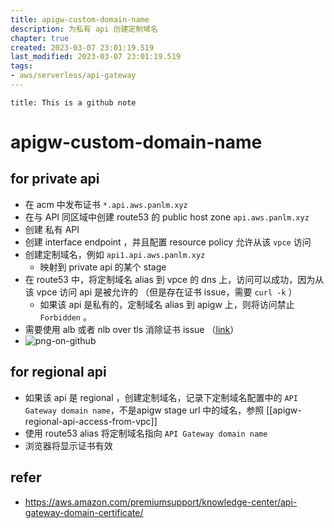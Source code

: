```yaml
---
title: apigw-custom-domain-name
description: 为私有 api 创建定制域名
chapter: true
created: 2023-03-07 23:01:19.519
last_modified: 2023-03-07 23:01:19.519
tags: 
- aws/serverless/api-gateway 
---
```


```ad-attention
title: This is a github note

```

# apigw-custom-domain-name

## for private api 
- 在 acm 中发布证书 `*.api.aws.panlm.xyz`
- 在与 API 同区域中创建 route53 的 public host zone `api.aws.panlm.xyz`
- 创建 私有 API 
- 创建 interface endpoint ，并且配置 resource policy 允许从该 `vpce` 访问
- 创建定制域名，例如 `api1.api.aws.panlm.xyz`
    - 映射到 private api 的某个 stage
- 在 route53 中，将定制域名 alias 到 vpce 的 dns 上，访问可以成功，因为从该 vpce 访问 api 是被允许的 （但是存在证书 issue，需要 `curl -k` ）
    - 如果该 api 是私有的，定制域名 alias 到 apigw 上，则将访问禁止 `Forbidden` 。
- 需要使用 alb 或者 nlb over tls 消除证书 issue （[link](https://github.com/aws-samples/serverless-samples/tree/main/apigw-private-custom-domain-name)）
- ![png-on-github](https://github.com/aws-samples/serverless-samples/blob/main/apigw-private-custom-domain-name/assets/apigw_pcdn_nlb_200.png)

## for regional api 
- 如果该 api 是 regional ，创建定制域名，记录下定制域名配置中的 `API Gateway domain name`，不是apigw stage url 中的域名，参照 [[apigw-regional-api-access-from-vpc]]
- 使用 route53 alias 将定制域名指向 `API Gateway domain name`
- 浏览器将显示证书有效


## refer
- https://aws.amazon.com/premiumsupport/knowledge-center/api-gateway-domain-certificate/


